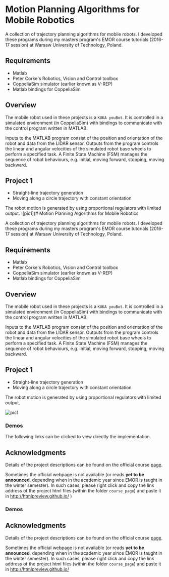 # Motion Planning Algorithms for Mobile Robotics

A collection of trajectory planning algorithms for mobile robots. I developed these programs during my masters program's EMOR course tutorials (2016-17 session) at Warsaw University of Technology, Poland.

## Requirements
- Matlab
- Peter Corke's Robotics, Vision and Control toolbox
- CoppeliaSim simulator (earlier known as V-REP)
- Matlab bindings for CoppeliaSim

## Overview

The mobile robot used in these projects is a ```KUKA youBot```. It is controlled in a simulated environment (in CoppeliaSim) with bindings to communicate with the control program written in MATLAB.

Inputs to the MATLAB program consist of the position and orientation of the robot and data from the LIDAR sensor. Outputs from the program controls the linear and angular velocities of the simulated robot base wheels to perform a specified task. A Finite State Machine (FSM) manages the sequence of robot behaviours, e.g. initial, moving forward, stopping, moving backward.

<!-- - Project 1 : Trajectory generation -->
<!-- - Project 2 : Wall following and Bug2 algorithms using LIDAR data -->
<!-- - Project 3 : Robot localization using particle filter, implementation of wavefront planner -->

## Project 1

- Straight-line trajectory generation
- Moving along a circle trajectory with constant orientation

The robot motion is generated by using proportional regulators with limited output.
![pic1](# Motion Planning Algorithms for Mobile Robotics

A collection of trajectory planning algorithms for mobile robots. I developed these programs during my masters program's EMOR course tutorials (2016-17 session) at Warsaw University of Technology, Poland.

## Requirements
- Matlab
- Peter Corke's Robotics, Vision and Control toolbox
- CoppeliaSim simulator (earlier known as V-REP)
- Matlab bindings for CoppeliaSim

## Overview

The mobile robot used in these projects is a ```KUKA youBot```. It is controlled in a simulated environment (in CoppeliaSim) with bindings to communicate with the control program written in MATLAB.

Inputs to the MATLAB program consist of the position and orientation of the robot and data from the LIDAR sensor. Outputs from the program controls the linear and angular velocities of the simulated robot base wheels to perform a specified task. A Finite State Machine (FSM) manages the sequence of robot behaviours, e.g. initial, moving forward, stopping, moving backward.

<!-- - Project 1 : Trajectory generation -->
<!-- - Project 2 : Wall following and Bug2 algorithms using LIDAR data -->
<!-- - Project 3 : Robot localization using particle filter, implementation of wavefront planner -->

## Project 1

- Straight-line trajectory generation
- Moving along a circle trajectory with constant orientation

The robot motion is generated by using proportional regulators with limited output.

![pic1](https://github.com/d-misra/Motion-planning-for-mobile-robots/blob/master/images/demo1.png)

### Demos

The following links can be clicked to view directly the implementation.




## Acknowledgments

Details of the project descriptions can be found on the official course [page](http://rcprg-ros-pkg.github.io/emor_trs/index.html).

Sometimes the official webpage is not available (or reads **yet to be announced**, depending when in the academic year since EMOR is taught in the winter semester). In such cases, please right click and copy the link address of the project html files (within the folder ```course_page```) and paste it in http://htmlpreview.github.io/
)

### Demos





## Acknowledgments

Details of the project descriptions can be found on the official course [page](http://rcprg-ros-pkg.github.io/emor_trs/index.html).

Sometimes the official webpage is not available (or reads **yet to be announced**, depending when in the academic year since EMOR is taught in the winter semester). In such cases, please right click and copy the link address of the project html files (within the folder ```course_page```) and paste it in http://htmlpreview.github.io/
